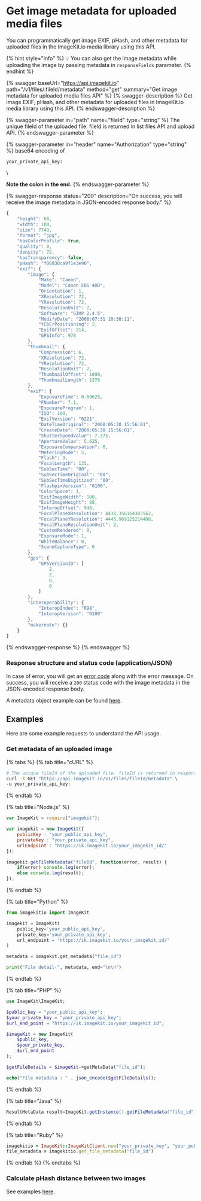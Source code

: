 # Get image metadata for uploaded media files

You can programmatically get image EXIF, pHash, and other metadata for uploaded files in the ImageKit.io media library using this API.

{% hint style="info" %}
:bulb: You can also get the image metadata while uploading the image by passing metadata in `responseFields` parameter.
{% endhint %}

{% swagger baseUrl="https://api.imagekit.io" path="/v1/files/:fileId/metadata" method="get" summary="Get image metadata for uploaded media files API" %}
{% swagger-description %}
Get image EXIF, pHash, and other metadata for uploaded files in ImageKit.io media library using this API.
{% endswagger-description %}

{% swagger-parameter in="path" name="fileId" type="string" %}
The unique fileId of the uploaded file. fileId is returned in list files API and upload API.
{% endswagger-parameter %}

{% swagger-parameter in="header" name="Authorization" type="string" %}
base64 encoding of 

`your_private_api_key:`

\




**Note the colon in the end.**
{% endswagger-parameter %}

{% swagger-response status="200" description="On success, you will receive the image metadata in JSON-encoded response body." %}
```javascript
{
    "height": 68,
    "width": 100,
    "size": 7749,
    "format": "jpg",
    "hasColorProfile": true,
    "quality": 0,
    "density": 72,
    "hasTransparency": false,
	"pHash": "f06830ca9f1e3e90",
    "exif": {
        "image": {
            "Make": "Canon",
            "Model": "Canon EOS 40D",
            "Orientation": 1,
            "XResolution": 72,
            "YResolution": 72,
            "ResolutionUnit": 2,
            "Software": "GIMP 2.4.5",
            "ModifyDate": "2008:07:31 10:38:11",
            "YCbCrPositioning": 2,
            "ExifOffset": 214,
            "GPSInfo": 978
        },
        "thumbnail": {
            "Compression": 6,
            "XResolution": 72,
            "YResolution": 72,
            "ResolutionUnit": 2,
            "ThumbnailOffset": 1090,
            "ThumbnailLength": 1378
        },
        "exif": {
            "ExposureTime": 0.00625,
            "FNumber": 7.1,
            "ExposureProgram": 1,
            "ISO": 100,
            "ExifVersion": "0221",
            "DateTimeOriginal": "2008:05:30 15:56:01",
            "CreateDate": "2008:05:30 15:56:01",
            "ShutterSpeedValue": 7.375,
            "ApertureValue": 5.625,
            "ExposureCompensation": 0,
            "MeteringMode": 5,
            "Flash": 9,
            "FocalLength": 135,
            "SubSecTime": "00",
            "SubSecTimeOriginal": "00",
            "SubSecTimeDigitized": "00",
            "FlashpixVersion": "0100",
            "ColorSpace": 1,
            "ExifImageWidth": 100,
            "ExifImageHeight": 68,
            "InteropOffset": 948,
            "FocalPlaneXResolution": 4438.356164383562,
            "FocalPlaneYResolution": 4445.969125214408,
            "FocalPlaneResolutionUnit": 2,
            "CustomRendered": 0,
            "ExposureMode": 1,
            "WhiteBalance": 0,
            "SceneCaptureType": 0
        },
        "gps": {
            "GPSVersionID": [
                2,
                2,
                0,
                0
            ]
        },
        "interoperability": {
            "InteropIndex": "R98",
            "InteropVersion": "0100"
        },
        "makernote": {}
    }
}
```
{% endswagger-response %}
{% endswagger %}

### Response structure and status code (application/JSON)

In case of error, you will get an [error code](../api-introduction/#error-codes) along with the error message. On success, you will receive a `200` status code with the image metadata in the JSON-encoded response body.

A metadata object example can be found [here](./#metadata-object-structure).

## Examples

Here are some example requests to understand the API usage.

### Get metadata of an uploaded image

{% tabs %}
{% tab title="cURL" %}
```bash
# The unique fileId of the uploaded file. fileId is returned in response of list files API and upload API.
curl -X GET "https://api.imagekit.io/v1/files/fileId/metadata" \
-u your_private_api_key:
```
{% endtab %}

{% tab title="Node.js" %}
```javascript
var ImageKit = require("imagekit");

var imagekit = new ImageKit({
    publicKey : "your_public_api_key",
    privateKey : "your_private_api_key",
    urlEndpoint : "https://ik.imagekit.io/your_imagekit_id/"
});

imagekit.getFileMetadata("fileId", function(error, result) {
    if(error) console.log(error);
    else console.log(result);
});
```
{% endtab %}

{% tab title="Python" %}
```python
from imagekitio import ImageKit

imagekit = ImageKit(
    public_key='your_public_api_key',
    private_key='your_private_api_key',
    url_endpoint = 'https://ik.imagekit.io/your_imagekit_id/'
)

metadata = imagekit.get_metadata("file_id")

print("File detail-", metadata, end="\n\n")
```
{% endtab %}

{% tab title="PHP" %}
```php
use ImageKit\ImageKit;

$public_key = "your_public_api_key";
$your_private_key = "your_private_api_key";
$url_end_point = "https://ik.imagekit.io/your_imagekit_id";

$imageKit = new ImageKit(
    $public_key,
    $your_private_key,
    $url_end_point
);

$getFileDetails = $imageKit->getMetaData("file_id");

echo("File metadata : " . json_encode($getFileDetails));
```
{% endtab %}

{% tab title="Java" %}
```java
ResultMetaData result=ImageKit.getInstance().getFileMetadata("file_id");
```
{% endtab %}

{% tab title="Ruby" %}
```ruby
imagekitio = ImageKit::ImageKitClient.new("your_private_key", "your_public_key", "your_url_endpoint")
file_metadata = imagekitio.get_file_metadata("file_id")
```
{% endtab %}
{% endtabs %}

### Calculate pHash distance between two images

See examples [here](./#calculate-phash-distance).
